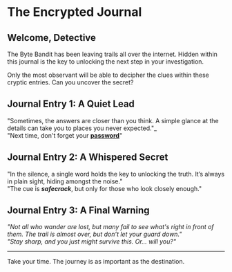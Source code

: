 # The Encrypted Journal

## Welcome, Detective

The Byte Bandit has been leaving trails all over the internet. Hidden within this journal is the key to unlocking the next step in your investigation. 

Only the most observant will be able to decipher the clues within these cryptic entries. Can you uncover the secret?

## Journal Entry 1: A Quiet Lead

"Sometimes, the answers are closer than you think. A simple glance at the details can take you to places you never expected."_  
"Next time, don't forget your [**password**](https://wa.me/qr/AK6WKM43IHXEN1)"

## Journal Entry 2: A Whispered Secret

"In the silence, a single word holds the key to unlocking the truth. It’s always in plain sight, hiding amongst the noise."  
"The cue is _**safecrack**_, but only for those who look closely enough."

## Journal Entry 3: A Final Warning

_"Not all who wander are lost, but many fail to see what's right in front of them. The trail is almost over, but don’t let your guard down."_  
_"Stay sharp, and you just might survive this. Or... will you?"_

---

Take your time. The journey is as important as the destination.
